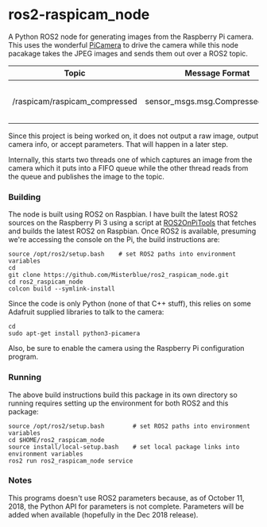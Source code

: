 # ros2-raspicam_node

A Python ROS2 node for generating images from the Raspberry Pi camera. This uses the wonderful [PiCamera] to drive the camera while this node pacakage takes the JPEG images and sends them out over a ROS2 topic.

| Topic                         | Message Format                   | Data                                                       |
| ----------------------------- | -------------------------------- | ---------------------------------------------------------- |
| /raspicam/raspicam_compressed | sensor_msgs.msg.CompressedImage_ | data: image<br>format: "jpeg"<br>header.frame_id: frameNum |

Since this project is being worked on, it does not output a raw image, output camera info, or accept parameters. That will happen in a later step.

Internally, this starts two threads one of which captures an image from the camera which it puts into a FIFO queue while the other thread reads from the queue and publishes the image to the topic.

### Building

The node is built using ROS2 on Raspbian. I have built the latest ROS2 sources on the Raspberry Pi 3 using a script at [ROS2OnPiTools] that fetches and builds the latest ROS2 on Raspbian. Once ROS2 is available, presuming we're accessing the console on the Pi, the build instructions are:

```
source /opt/ros2/setup.bash    # set ROS2 paths into environment variables
cd
git clone https://github.com/Misterblue/ros2_raspicam_node.git
cd ros2_raspicam_node
colcon build --symlink-install
```

Since the code is only Python (none of that C++ stuff), this relies on some Adafruit supplied libraries to talk to the camera:

```
cd
sudo apt-get install python3-picamera
```

Also, be sure to enable the camera using the Raspberry Pi configuration program.

### Running

The above build instructions build this package in its own directory so running requires setting up the environment for both ROS2 and this package:

```
source /opt/ros2/setup.bash        # set ROS2 paths into environment variables
cd $HOME/ros2_raspicam_node
source install/local-setup.bash    # set local package links into environment variables
ros2 run ros2_raspicam_node service
```

### Notes

This programs doesn't use ROS2 parameters because, as of October 11, 2018, the Python API for parameters is not complete. Parameters will be added when available (hopefully in the Dec 2018 release).

[PiCamera]: https://picamera.readthedocs.io/en/release-1.13/

[ROS2OnPiTools]: https://github.com/Misterblue/ROS2OnPiTools


